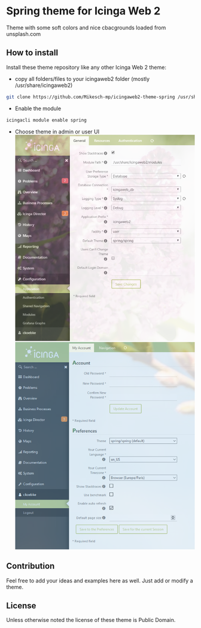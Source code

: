 # Spring theme for Icinga Web 2

Theme with some soft colors and nice cbacgrounds loaded from unsplash.com

## How to install

Install these theme repository like any other Icinga Web 2 theme:

* copy all folders/files to your icingaweb2 folder (mostly /usr/share/icingaweb2)
    
```bash
git clone https://github.com/Mikesch-mp/icingaweb2-theme-spring /usr/share/icingaweb2/modules/spring
```
* Enable the module
```bash
icingacli module enable spring
```

* Choose theme in admin or user UI
![Icinga Web 2 theme LSD](https://github.com/Mikesch-mp/icingaweb2-theme-spring/raw/master/screenshots/spring-theme-set_theme_global.png "Spring theme global")
![Icinga Web 2 theme LSD](https://github.com/Mikesch-mp/icingaweb2-theme-spring/raw/master/screenshots/spring-theme-set_theme_user.png "Spring theme user")

## Contribution

Feel free to add your ideas and examples here as well. Just add or modify a theme.

## License

Unless otherwise noted the license of these theme is Public Domain.
